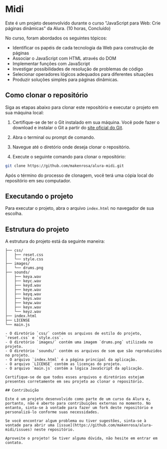 # Midi

Este é um projeto desenvolvido durante o curso "JavaScript para Web: Crie páginas dinâmicas" da Alura. (10 horas, Concluído)

No curso, foram abordados os seguintes tópicos:

- Identificar os papéis de cada tecnologia da Web para construção de páginas
- Associar o JavaScript com HTML através do DOM
- Implementar funções com JavaScript
- Investigar possibilidades de resolução de problemas de código
- Selecionar operadores lógicos adequados para diferentes situações
- Produzir soluções simples para páginas dinâmicas.

## Como clonar o repositório

Siga as etapas abaixo para clonar este repositório e executar o projeto em sua máquina local:

1. Certifique-se de ter o Git instalado em sua máquina. Você pode fazer o download e instalar o Git a partir do [site oficial do Git](https://git-scm.com/).

2. Abra o terminal ou prompt de comando.

3. Navegue até o diretório onde deseja clonar o repositório.

4. Execute o seguinte comando para clonar o repositório:

```bash
git clone https://github.com/makenrosa/alura-midi.git
```

Após o término do processo de clonagem, você terá uma cópia local do repositório em seu computador.

## Executando o projeto

Para executar o projeto, abra o arquivo `index.html` no navegador de sua escolha.

## Estrutura do projeto

A estrutura do projeto está da seguinte maneira:

``` Alura-Midi
├── css/
│   ├── reset.css
│   └── style.css
├── images/
│   └── drums.png
├── sounds/
│   ├── keya.wav
│   ├── keyc.wav
│   ├── keyd.wav
│   ├── keye.wav
│   ├── keyq.wav
│   ├── keys.wav
│   ├── keyw.wav
│   ├── keyx.wav
│   └── keyz.wav
├── index.html
├── LICENSE
└── main.js

- O diretório `css/` contém os arquivos de estilo do projeto, `reset.css` e `style.css`.
- O diretório `images/` contém uma imagem `drums.png` utilizada no projeto.
- O diretório `sounds/` contém os arquivos de som que são reproduzidos no projeto.
- O arquivo `index.html` é a página principal da aplicação.
- O arquivo `LICENSE` contém as licenças do projeto.
- O arquivo `main.js` contém a lógica JavaScript da aplicação.

Certifique-se de que todos esses arquivos e diretórios estejam presentes corretamente em seu projeto ao clonar o repositório.

## Contribuição

Este é um projeto desenvolvido como parte de um curso da Alura e, portanto, não é aberto para contribuições externas no momento. No entanto, sinta-se à vontade para fazer um fork deste repositório e personalizá-lo conforme suas necessidades.

Se você encontrar algum problema ou tiver sugestões, sinta-se à vontade para abrir uma [issue](https://github.com/makenrosa/alura-midi/issues) neste repositório.

Aproveite o projeto! Se tiver alguma dúvida, não hesite em entrar em contato.